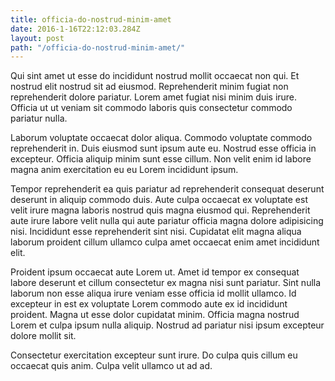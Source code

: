 ```yaml
---
title: officia-do-nostrud-minim-amet
date: 2016-1-16T22:12:03.284Z
layout: post
path: "/officia-do-nostrud-minim-amet/"
---
```


Qui sint amet ut esse do incididunt nostrud mollit occaecat non qui. Et nostrud elit nostrud sit ad eiusmod. Reprehenderit minim fugiat non reprehenderit dolore pariatur. Lorem amet fugiat nisi minim duis irure. Officia ut ut veniam sit commodo laboris quis consectetur commodo pariatur nulla.

Laborum voluptate occaecat dolor aliqua. Commodo voluptate commodo reprehenderit in. Duis eiusmod sunt ipsum aute eu. Nostrud esse officia in excepteur. Officia aliquip minim sunt esse cillum. Non velit enim id labore magna anim exercitation eu eu Lorem incididunt ipsum.

Tempor reprehenderit ea quis pariatur ad reprehenderit consequat deserunt deserunt in aliquip commodo duis. Aute culpa occaecat ex voluptate est velit irure magna laboris nostrud quis magna eiusmod qui. Reprehenderit aute irure labore velit nulla qui aute pariatur officia magna dolore adipisicing nisi. Incididunt esse reprehenderit sint nisi. Cupidatat elit magna aliqua laborum proident cillum ullamco culpa amet occaecat enim amet incididunt elit.

Proident ipsum occaecat aute Lorem ut. Amet id tempor ex consequat labore deserunt et cillum consectetur ex magna nisi sunt pariatur. Sint nulla laborum non esse aliqua irure veniam esse officia id mollit ullamco. Id excepteur in est ex voluptate Lorem commodo aute ex id incididunt proident. Magna ut esse dolor cupidatat minim. Officia magna nostrud Lorem et culpa ipsum nulla aliquip. Nostrud ad pariatur nisi ipsum excepteur dolore mollit sit.

Consectetur exercitation excepteur sunt irure. Do culpa quis cillum eu occaecat quis anim. Culpa velit ullamco ut ad ad.